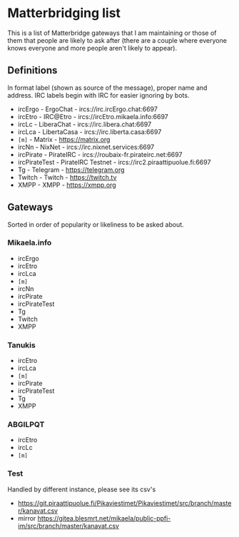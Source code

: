 # Matterbridging list

This is a list of Matterbridge gateways that I am maintaining or those of
them that people are likely to ask after (there are a couple where everyone
knows everyone and more people aren't likely to appear).

## Definitions

In format label (shown as source of the message), proper name and address.
IRC labels begin with IRC for easier ignoring by bots.

* ircErgo - ErgoChat - ircs://irc.ircErgo.chat:6697
* ircEtro - IRC@Etro - ircs://ircEtro.mikaela.info:6697
* ircLc - LiberaChat - ircs://irc.libera.chat:6697
* ircLca - LibertaCasa - ircs://irc.liberta.casa:6697
* `[m]` - Matrix - https://matrix.org
* ircNn - NixNet - ircs://irc.nixnet.services:6697
* ircPirate - PirateIRC - ircs://roubaix-fr.pirateirc.net:6697
* ircPirateTest - PirateIRC Testnet - ircs://irc2.piraattipuolue.fi:6697
* Tg - Telegram - https://telegram.org
* Twitch - Twitch - https://twitch.tv
* XMPP - XMPP - https://xmpp.org

## Gateways

Sorted in order of popularity or likeliness to be asked about.

### Mikaela.info

* ircErgo
* ircEtro
* ircLca
* `[m]`
* ircNn
* ircPirate
* ircPirateTest
* Tg
* Twitch
* XMPP

### Tanukis

* ircEtro
* ircLca
* `[m]`
* ircPirate
* ircPirateTest
* Tg
* XMPP

### ABGILPQT

* ircEtro
* ircLc
* `[m]`

### Test

Handled by different instance, please see its csv's

* https://git.piraattipuolue.fi/Pikaviestimet/Pikaviestimet/src/branch/master/kanavat.csv
* mirror https://gitea.blesmrt.net/mikaela/public-ppfi-im/src/branch/master/kanavat.csv
